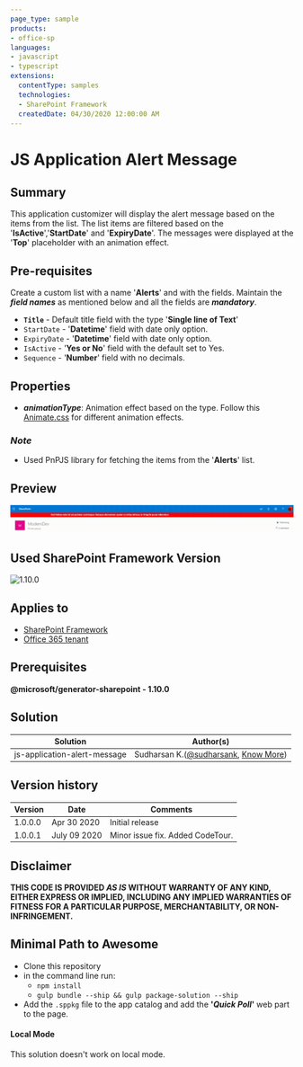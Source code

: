 ```yaml
---
page_type: sample
products:
- office-sp
languages:
- javascript
- typescript
extensions:
  contentType: samples
  technologies:
  - SharePoint Framework
  createdDate: 04/30/2020 12:00:00 AM
---
```

# JS Application Alert Message

## Summary
This application customizer will display the alert message based on the items from the list. The list items are filtered based on the '**IsActive**','**StartDate**' and '**ExpiryDate**'. The messages were displayed at the '**Top**' placeholder with an animation effect.

## Pre-requisites
Create a custom list with a name '**Alerts**' and with the fields. Maintain the **_field names_** as mentioned below and all the fields are **_mandatory_**.
* **`Title`** - Default title field with the type '**Single line of Text**'
* `StartDate` - '**Datetime**' field with date only option.
* `ExpiryDate` - '**Datetime**' field with date only option.
* `IsActive` - '**Yes or No**' field with the default set to Yes.
* `Sequence` - '**Number**' field with no decimals.

## Properties

* **_animationType_**: Animation effect based on the type. Follow this [Animate.css](https://daneden.github.io/animate.css/) for different animation effects.

### _Note_
* Used PnPJS library for fetching the items from the '**Alerts**' list.

## Preview
![JS-Application-Alert-Message](./assets/GlobalAlerts.gif)

## Used SharePoint Framework Version 
![1.10.0](https://img.shields.io/badge/version-1.10.0-green.svg)

## Applies to

* [SharePoint Framework](https:/dev.office.com/sharepoint)
* [Office 365 tenant](https://dev.office.com/sharepoint/docs/spfx/set-up-your-development-environment)

## Prerequisites
 
**@microsoft/generator-sharepoint - 1.10.0**

## Solution

Solution|Author(s)
--------|---------
js-application-alert-message | Sudharsan K.([@sudharsank](https://twitter.com/sudharsank), [Know More](http://windowssharepointserver.blogspot.com/))

## Version history

Version|Date|Comments
-------|----|--------
1.0.0.0|Apr 30 2020|Initial release
1.0.0.1|July 09 2020|Minor issue fix. Added CodeTour.

## Disclaimer
**THIS CODE IS PROVIDED *AS IS* WITHOUT WARRANTY OF ANY KIND, EITHER EXPRESS OR IMPLIED, INCLUDING ANY IMPLIED WARRANTIES OF FITNESS FOR A PARTICULAR PURPOSE, MERCHANTABILITY, OR NON-INFRINGEMENT.**

## Minimal Path to Awesome

- Clone this repository
- in the command line run:
  - `npm install`
  - `gulp bundle --ship && gulp package-solution --ship`
- Add the `.sppkg` file to the app catalog and add the **'_Quick Poll_'** web part to the page.

#### Local Mode
This solution doesn't work on local mode.
